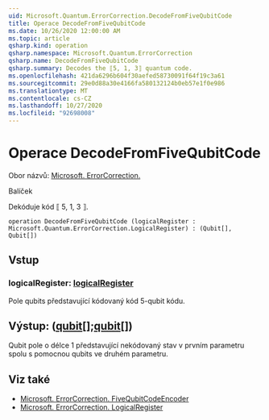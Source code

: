 ```yaml
---
uid: Microsoft.Quantum.ErrorCorrection.DecodeFromFiveQubitCode
title: Operace DecodeFromFiveQubitCode
ms.date: 10/26/2020 12:00:00 AM
ms.topic: article
qsharp.kind: operation
qsharp.namespace: Microsoft.Quantum.ErrorCorrection
qsharp.name: DecodeFromFiveQubitCode
qsharp.summary: Decodes the ⟦5, 1, 3⟧ quantum code.
ms.openlocfilehash: 421da6296b604f30aefed58730091f64f19c3a61
ms.sourcegitcommit: 29e0d88a30e4166fa580132124b0eb57e1f0e986
ms.translationtype: MT
ms.contentlocale: cs-CZ
ms.lasthandoff: 10/27/2020
ms.locfileid: "92698008"
---
```

# <a name="decodefromfivequbitcode-operation"></a>Operace DecodeFromFiveQubitCode

Obor názvů: [Microsoft. ErrorCorrection.](xref:Microsoft.Quantum.ErrorCorrection)

Balíček [](https://nuget.org/packages/)


Dekóduje kód ⟦ 5, 1, 3 ⟧.

```qsharp
operation DecodeFromFiveQubitCode (logicalRegister : Microsoft.Quantum.ErrorCorrection.LogicalRegister) : (Qubit[], Qubit[])
```


## <a name="input"></a>Vstup

### <a name="logicalregister--logicalregister"></a>logicalRegister: [logicalRegister](xref:Microsoft.Quantum.ErrorCorrection.LogicalRegister)

Pole qubits představující kódovaný kód 5-qubit kódu.



## <a name="output--qubitqubit"></a>Výstup: ([qubit](xref:microsoft.quantum.lang-ref.qubit)[];[qubit](xref:microsoft.quantum.lang-ref.qubit)[])

Qubit pole o délce 1 představující nekódovaný stav v prvním parametru spolu s pomocnou qubits ve druhém parametru.

## <a name="see-also"></a>Viz také

- [Microsoft. ErrorCorrection. FiveQubitCodeEncoder](xref:Microsoft.Quantum.ErrorCorrection.FiveQubitCodeEncoder)
- [Microsoft. ErrorCorrection. LogicalRegister](xref:Microsoft.Quantum.ErrorCorrection.LogicalRegister)